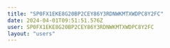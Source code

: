 ```yaml
---
title: "SP0FX1EKE8G20BP2CEY86Y3RDNWKMTXWDPC8Y2FC"
date: 2024-04-01T09:51:51.576Z
user: SP0FX1EKE8G20BP2CEY86Y3RDNWKMTXWDPC8Y2FC
layout: "users"
---
```

    